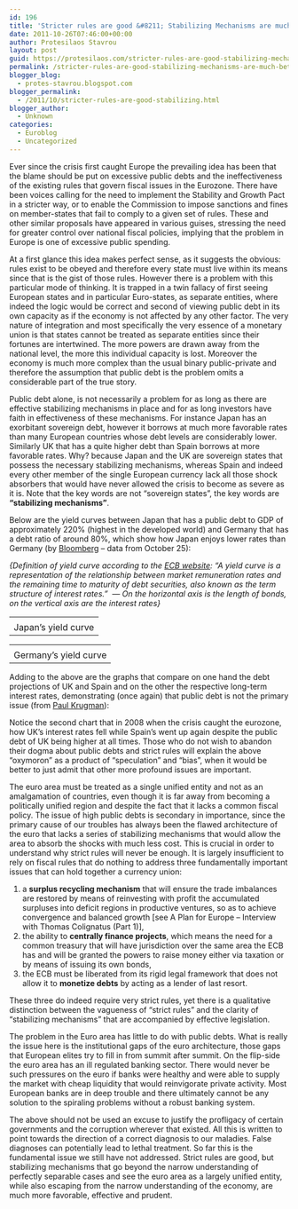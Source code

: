 ```yaml
---
id: 196
title: 'Stricter rules are good &#8211; Stabilizing Mechanisms are much better'
date: 2011-10-26T07:46:00+00:00
author: Protesilaos Stavrou
layout: post
guid: https://protesilaos.com/stricter-rules-are-good-stabilizing-mechanisms-are-much-better/
permalink: /stricter-rules-are-good-stabilizing-mechanisms-are-much-better/
blogger_blog:
  - protes-stavrou.blogspot.com
blogger_permalink:
  - /2011/10/stricter-rules-are-good-stabilizing.html
blogger_author:
  - Unknown
categories:
  - Euroblog
  - Uncategorized
---
```

Ever since the crisis first caught Europe the prevailing idea has been that the blame should be put on excessive public debts and the ineffectiveness of the existing rules that govern fiscal issues in the Eurozone. There have been voices calling for the need to implement the Stability and Growth Pact in a stricter way, or to enable the Commission to impose sanctions and fines on member-states that fail to comply to a given set of rules. These and other similar proposals have appeared in various guises, stressing the need for greater control over national fiscal policies, implying that the problem in Europe is one of excessive public spending.

At a first glance this idea makes perfect sense, as it suggests the obvious: rules exist to be obeyed and therefore&nbsp;every state must live within its means since that is the gist of those rules. However there is a problem with this particular mode of thinking. It is trapped in a twin fallacy of first seeing European states and in particular Euro-states, as separate entities, where indeed the logic would be correct and second of viewing public debt in its own capacity as if the economy is not affected by any other factor. The very nature of integration and most specifically the very essence&nbsp;of a monetary union is that states cannot be treated as separate entities since their fortunes are intertwined. The more powers are drawn away from the national level, the more this individual capacity is lost. Moreover the economy is much more complex than the usual binary public-private and therefore the assumption that public debt is the problem omits a considerable part of the true story.

Public debt alone, is not necessarily a problem for as long as there are effective stabilizing mechanisms in place and for as long investors have faith in effectiveness of these mechanisms. For instance Japan has an exorbitant sovereign debt, however it borrows at much more favorable rates than many European countries whose debt levels are considerably lower. Similarly UK that has a quite higher debt than Spain borrows at more favorable rates. Why? because Japan and the UK are sovereign states that possess the necessary stabilizing mechanisms, whereas Spain and indeed every other member of the single European currency lack all those shock absorbers that would have never allowed the crisis to become as severe as it is. Note that the key words are not &#8220;sovereign states&#8221;, the key words are **&#8220;stabilizing mechanisms&#8221;**.

Below are the yield curves&nbsp;between Japan that has a public debt to GDP of approximately 220% (highest in the developed world) and Germany that has a debt ratio of around 80%, which show how Japan&nbsp;enjoys lower rates than Germany (by [Bloomberg](http://www.bloomberg.com/markets/rates-bonds/government-bonds/japan/) &#8211; data from October 25):

_{Definition of yield curve according to the [ECB website](http://www.ecb.int/stats/money/yc/html/index.en.html/): &#8220;A yield curve is a representation of the relationship between market remuneration rates and the remaining time to maturity of debt securities, also known as the term structure of interest rates.&#8221;&nbsp; &#8212; On the horizontal axis is the length of bonds, on the vertical axis are the interest rates}_
  


<table align="center" cellpadding="0" cellspacing="0" class="tr-caption-container" style="margin-left: auto; margin-right: auto; text-align: center;">
  <tr>
    <td style="text-align: center;">
    </td>
  </tr>
  
  <tr>
    <td class="tr-caption" style="text-align: center;">
      Japan&#8217;s yield curve
    </td>
  </tr>
</table>

<table align="center" cellpadding="0" cellspacing="0" class="tr-caption-container" style="margin-left: auto; margin-right: auto; text-align: center;">
  <tr>
    <td style="text-align: center;">
    </td>
  </tr>
  
  <tr>
    <td class="tr-caption" style="text-align: center;">
      Germany&#8217;s yield curve
    </td>
  </tr>
</table>

Adding to the above are the graphs that compare on one hand the debt projections of UK and Spain and on the other the respective long-term interest rates, demonstrating (once again) that public debt is not the primary issue&nbsp;(from [Paul Krugman](http://krugman.blogs.nytimes.com/2011/09/11/the-spanish-prisoner/)): 

<div class="separator" style="clear: both; text-align: center;">
</div>

<div class="separator" style="clear: both; text-align: center;">
</div>

Notice the second chart that in 2008 when the crisis caught the eurozone, how UK&#8217;s interest rates fell while Spain&#8217;s went up again despite the public debt of UK being higher at all times. Those who do not wish to abandon their dogma about public debts and strict rules will explain the above &#8220;oxymoron&#8221; as a product of &#8220;speculation&#8221; and &#8220;bias&#8221;, when it would be better to just admit that other more profound issues are important.

The euro area must be treated as a single unified entity&nbsp;and not as an amalgamation of countries, even though it is far&nbsp;away from becoming a politically unified region and despite the fact that it lacks a common fiscal policy. The issue of high public debts is secondary in importance, since the primary cause of our troubles has always been the flawed architecture of the euro that lacks a series of stabilizing mechanisms that would allow the area to absorb the shocks with much less cost. This is crucial in order to understand why strict rules will never be enough. It is largely insufficient to rely on fiscal rules that do nothing to address three fundamentally important issues that can hold together a currency union: 

  1. a **surplus recycling mechanism** that will ensure the trade imbalances are restored by means of reinvesting with profit the accumulated surpluses into deficit regions in productive ventures, so as to achieve convergence and balanced growth [see A Plan for Europe – Interview with Thomas Colignatus (Part 1)],&nbsp;
  2. the ability to **centrally finance projects**, which means the need for a common treasury that will have jurisdiction over the same area the ECB has and will be granted the powers to raise money either via taxation or by means of issuing its own bonds,&nbsp;
  3. the ECB must be liberated from its rigid legal framework that does not allow it to **monetize debts** by acting as a lender of last resort. 

These three do indeed require very strict rules, yet there is a qualitative distinction between the vagueness of &#8220;strict rules&#8221; and the clarity of &#8220;stabilizing mechanisms&#8221; that are accompanied by effective legislation.

The problem in the Euro area has little to do with public debts. What is really the issue here is the institutional gaps of the euro architecture, those gaps that European elites try to fill in from summit after summit.&nbsp;On the flip-side the euro area has&nbsp;an ill regulated banking sector. There would never be such pressures on the euro if banks were healthy and were able to supply the market with cheap liquidity that would reinvigorate private activity. Most European banks are in deep trouble and there ultimately cannot be any solution to the spiraling problems without a robust banking system.

The above should not be used an excuse to justify the profligacy of certain governments and the corruption wherever that existed. All this is written to point towards the direction of a correct diagnosis to our maladies. False diagnoses can potentially lead to lethal treatment. So far this is the fundamental issue we still have not addressed. Strict rules are good, but stabilizing mechanisms that go beyond the narrow understanding of perfectly separable cases and see the euro area as a largely unified entity, while also escaping from the narrow understanding of the economy, are much more favorable, effective and prudent.